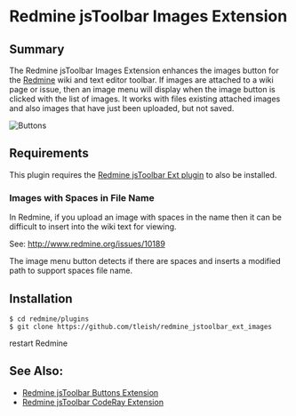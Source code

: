 # Redmine jsToolbar Images Extension

## Summary

The Redmine jsToolbar Images Extension enhances the images button for the [Redmine](http://www.redmine.org/) wiki and text editor toolbar.  If images are attached to a wiki page or issue, then an image menu will display when the image button is clicked with the list of images.  It works with files existing attached images and also images that have just been uploaded, but not saved.

![Buttons](https://raw.githubusercontent.com/tleish/redmine_jstoolbar_ext_images/master/assets/images/screenshot.png)

## Requirements

This plugin requires the [Redmine jsToolbar Ext plugin](https://github.com/tleish/redmine_jstoolbar_ext) to also be installed.

### Images with Spaces in File Name
In Redmine, if you upload an image with spaces in the name then it can be difficult to insert into the wiki text for viewing.

See: http://www.redmine.org/issues/10189

The image menu button detects if there are spaces and inserts a modified path to support spaces file name.

## Installation

```
$ cd redmine/plugins
$ git clone https://github.com/tleish/redmine_jstoolbar_ext_images
```

restart Redmine

## See Also:
                                 
* [Redmine jsToolbar Buttons Extension](https://github.com/tleish/redmine_jstoolbar_ext_buttons)
* [Redmine jsToolbar CodeRay Extension](https://github.com/tleish/redmine_jstoolbar_ext_coderay)
